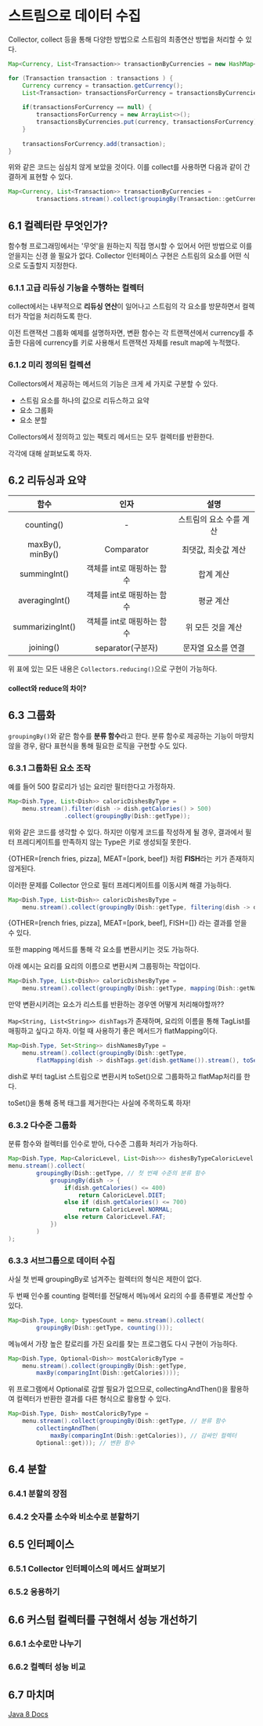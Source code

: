 # 스트림으로 데이터 수집

Collector, collect 등을 통해 다양한 방법으로 스트림의 최종연산 방법을 처리할 수 있다.

```java
Map<Currency, List<Transaction>> transactionByCurrencies = new HashMap<>();

for (Transaction transaction : transactions ) {
    Currency currency = transaction.getCurrency();
    List<Transaction> transactionsForCurrency = transactionsByCurrencies.get(currency);
    
    if(transactionsForCurrency == null) {
        transactionsForCurrency = new ArrayList<>();
        transactionsByCurrencies.put(currency, transactionsForCurrency);
    }
    
    transactionsForCurrency.add(transaction);
}
```

위와 같은 코드는 심심치 않게 보았을 것이다. 이를 collect를 사용하면 다음과 같이 간결하게 표현할 수 있다.

```java
Map<Currency, List<Transaction>> transactionByCurrencies = 
        transactions.stream().collect(groupingBy(Transaction::getCurrency));
```

## 6.1 컬렉터란 무엇인가?

함수형 프로그래밍에서는 '무엇'을 원하는지 직접 명시할 수 있어서 어떤 방법으로 이를 얻을지는 신경 쓸 필요가 없다. 
Collector 인터페이스 구현은 스트림의 요소를 어떤 식으로 도출할지 지정한다.

### 6.1.1 고급 리듀싱 기능을 수행하는 컬렉터

collect에서는 내부적으로 **리듀싱 연산**이 일어나고 스트림의 각 요소를 방문하면서 컬렉터가 작업을 처리하도록 한다.

이전 트랜잭션 그룹화 예제를 설명하자면, 변환 함수는 각 트랜잭션에서 currency를 추출한 다음에 currency를 키로 사용해서 트랜잭션 자체를 result map에 누적했다.

### 6.1.2 미리 정의된 컬렉션

Collectors에서 제공하는 메서드의 기능은 크게 세 가지로 구분할 수 있다.

- 스트림 요소를 하나의 값으로 리듀스하고 요약
- 요소 그룹화
- 요소 분할

Collectors에서 정의하고 있는 팩토리 메서드는 모두 컬렉터를 반환한다.

각각에 대해 살펴보도록 하자.

## 6.2 리듀싱과 요약

| 함수 | 인자 | 설명 |
|:---:|:---:|:----:|
| counting() | - | 스트림의 요소 수를 계산|
| maxBy(), minBy() | Comparator | 최댓값, 최솟값 계산 |
| summingInt() | 객체를 int로 매핑하는 함수 | 합계 계산 |
| averagingInt() | 객체를 int로 매핑하는 함수 | 평균 계산 |
| summarizingInt() | 객체를 int로 매핑하는 함수 | 위 모든 것을 계산 |
| joining() | separator(구분자) | 문자열 요소를 연결 |

위 표에 있는 모든 내용은 `Collectors.reducing()`으로 구현이 가능하다.

#### collect와 reduce의 차이?

## 6.3 그룹화

`groupingBy()`와 같은 함수를 **분류 함수**라고 한다. 분류 함수로 제공하는 기능이 마땅치 않을 경우, 
람다 표현식을 통해 필요한 로직을 구현할 수도 있다.

### 6.3.1 그룹화된 요소 조작

예를 들어 500 칼로리가 넘는 요리만 필터한다고 가정하자.

```java
Map<Dish.Type, List<Dish>> caloricDishesByType =
    menu.stream().filter(dish -> dish.getCalories() > 500)
                .collect(groupingBy(Dish::getType));
```

위와 같은 코드를 생각할 수 있다. 하지만 이렇게 코드를 작성하게 될 경우, 결과에서 필터 프레디케이트를 만족하지 않는 Type은 키로 생성되질 못한다.

{OTHER=[rench fries, pizza], MEAT=[pork, beef]} 처럼 **FISH**라는 키가 존재하지 않게된다.

이러한 문제를 Collector 안으로 필터 프레디케이트를 이동시켜 해결 가능하다.

```java
Map<Dish.Type, List<Dish>> caloricDishesByType =
    menu.stream().collect(groupingBy(Dish::getType, filtering(dish -> dish.getCalories() > 500, toList())));
```

{OTHER=[rench fries, pizza], MEAT=[pork, beef], FISH=[]} 라는 결과를 얻을 수 있다.

또한 mapping 메서드를 통해 각 요소를 변환시키는 것도 가능하다.

아래 예시는 요리를 요리의 이름으로 변환시켜 그룹핑하는 작업이다.

```java
Map<Dish.Type, List<Dish>> caloricDishesByType =
    menu.stream().collect(groupingBy(Dish::getType, mapping(Dish::getName, toList())));
```

만약 변환시키려는 요소가 리스트를 반환하는 경우엔 어떻게 처리해야할까??

`Map<String, List<String>> dishTags`가 존재하며, 요리의 이름을 통해 TagList를 매핑하고 싶다고 하자. 이럴 때 사용하기 좋은 메서드가 flatMapping이다.

```java
Map<Dish.Type, Set<String>> dishNamesByType =
    menu.stream().collect(groupingBy(Dish::getType, 
        flatMapping(dish -> dishTags.get(dish.getName()).stream(), toSet())));
```

dish로 부터 tagList 스트림으로 변환시켜 toSet()으로 그룹화하고 flatMap처리를 한다.

toSet()을 통해 중복 태그를 제거한다는 사실에 주목하도록 하자!

### 6.3.2 다수준 그룹화

분류 함수와 컬렉터를 인수로 받아, 다수준 그룹화 처리가 가능하다.

```java
Map<Dish.Type, Map<CaloricLevel, List<Dish>>> dishesByTypeCaloricLevel =
menu.stream().collect(
        groupingBy(Dish::getType, // 첫 번째 수준의 분류 함수
            groupingBy(dish -> {
                if(dish.getCalories() <= 400)
                    return CaloricLevel.DIET;
                else if (dish.getCalories() <= 700)
                    return CaloricLevel.NORMAL;
                else return CaloricLevel.FAT;
            })
        )
);
```

### 6.3.3 서브그룹으로 데이터 수집

사실 첫 번째 groupingBy로 넘겨주는 컬렉터의 형식은 제한이 없다.

두 번째 인수롤 counting 컬렉터를 전달해서 메뉴에서 요리의 수를 종류별로 계산할 수 있다.

```java
Map<Dish.Type, Long> typesCount = menu.stream().collect(
        groupingBy(Dish::getType, counting()));
```

메뉴에서 가장 높은 칼로리를 가진 요리를 찾는 프로그램도 다시 구현이 가능하다.

```java
Map<Dish.Type, Optional<Dish>> mostCaloricByType = 
    menu.stream().collect(groupingBy(Dish::getType, 
        maxBy(comparingInt(Dish::getCalories))));
```

위 프로그램에서 Optional로 감쌀 필요가 없으므로, collectingAndThen()을 활용하여 컬렉터가 반환한 결과를 다른 형식으로 활용할 수 있다.

```java
Map<Dish.Type, Dish> mostCaloricByType = 
    menu.stream().collect(groupingBy(Dish::getType, // 분류 함수
        collectingAndThen(
            maxBy(comparingInt(Dish::getCalories)), // 감싸인 컬렉터
        Optional::get))); // 변환 함수
```

## 6.4 분할

### 6.4.1 분할의 장점

### 6.4.2 숫자를 소수와 비소수로 분할하기

## 6.5 인터페이스

### 6.5.1 Collector 인터페이스의 메서드 살펴보기

### 6.5.2 응용하기

## 6.6 커스텀 컬렉터를 구현해서 성능 개선하기

### 6.6.1 소수로만 나누기

### 6.6.2 컬렉터 성능 비교

## 6.7 마치며


[Java 8 Docs](https://docs.oracle.com/javase/8/docs/api/java/util/stream/Collectors.html)



